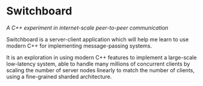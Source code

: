 # Switchboard
_A C++ experiment in internet-scale peer-to-peer communication_

Switchboard is a server-client application which will help me learn to use modern C++ for implementing message-passing systems.

It is an exploration in using modern C++ features to implement a large-scale low-latency system, able to handle many millions of concurrent clients by scaling the number of server nodes linearly to match the number of clients, using a fine-grained sharded architecture.
